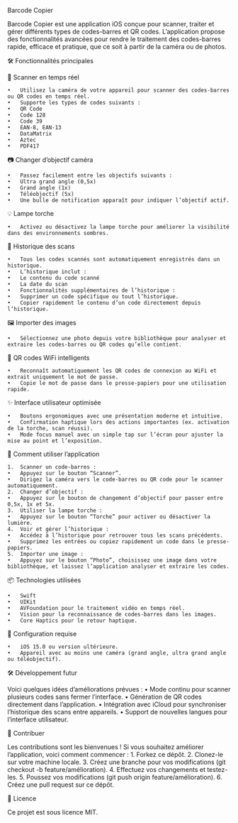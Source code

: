 Barcode Copier

Barcode Copier est une application iOS conçue pour scanner, traiter et gérer différents types de codes-barres et QR codes. L’application propose des fonctionnalités avancées pour rendre le traitement des codes-barres rapide, efficace et pratique, que ce soit à partir de la caméra ou de photos.

🛠 Fonctionnalités principales

🚀 Scanner en temps réel

	•	Utilisez la caméra de votre appareil pour scanner des codes-barres ou QR codes en temps réel.
	•	Supporte les types de codes suivants :
	•	QR Code
	•	Code 128
	•	Code 39
	•	EAN-8, EAN-13
	•	DataMatrix
	•	Aztec
	•	PDF417

📷 Changer d’objectif caméra

	•	Passez facilement entre les objectifs suivants :
	•	Ultra grand angle (0,5x)
	•	Grand angle (1x)
	•	Téléobjectif (5x)
	•	Une bulle de notification apparaît pour indiquer l’objectif actif.

💡 Lampe torche

	•	Activez ou désactivez la lampe torche pour améliorer la visibilité dans des environnements sombres.

📜 Historique des scans

	•	Tous les codes scannés sont automatiquement enregistrés dans un historique.
	•	L’historique inclut :
	•	Le contenu du code scanné
	•	La date du scan
	•	Fonctionnalités supplémentaires de l’historique :
	•	Supprimer un code spécifique ou tout l’historique.
	•	Copier rapidement le contenu d’un code directement depuis l’historique.

🖼 Importer des images

	•	Sélectionnez une photo depuis votre bibliothèque pour analyser et extraire les codes-barres ou QR codes qu’elle contient.

🛜 QR codes WiFi intelligents

	•	Reconnaît automatiquement les QR codes de connexion au WiFi et extrait uniquement le mot de passe.
	•	Copie le mot de passe dans le presse-papiers pour une utilisation rapide.

✨ Interface utilisateur optimisée

	•	Boutons ergonomiques avec une présentation moderne et intuitive.
	•	Confirmation haptique lors des actions importantes (ex. activation de la torche, scan réussi).
	•	Mode focus manuel avec un simple tap sur l’écran pour ajuster la mise au point et l’exposition.

🎯 Comment utiliser l’application

	1.	Scanner un code-barres :
	•	Appuyez sur le bouton “Scanner”.
	•	Dirigez la caméra vers le code-barres ou QR code pour le scanner automatiquement.
	2.	Changer d’objectif :
	•	Appuyez sur le bouton de changement d’objectif pour passer entre 0,5x, 1x et 5x.
	3.	Utiliser la lampe torche :
	•	Appuyez sur le bouton “Torche” pour activer ou désactiver la lumière.
	4.	Voir et gérer l’historique :
	•	Accédez à l’historique pour retrouver tous les scans précédents.
	•	Supprimez les entrées ou copiez rapidement un code dans le presse-papiers.
	5.	Importer une image :
	•	Appuyez sur le bouton “Photo”, choisissez une image dans votre bibliothèque, et laissez l’application analyser et extraire les codes.

📦 Technologies utilisées

	•	Swift
	•	UIKit
	•	AVFoundation pour le traitement vidéo en temps réel.
	•	Vision pour la reconnaissance de codes-barres dans les images.
	•	Core Haptics pour le retour haptique.

🔧 Configuration requise

	•	iOS 15.0 ou version ultérieure.
	•	Appareil avec au moins une caméra (grand angle, ultra grand angle ou téléobjectif).

🛠 Développement futur

Voici quelques idées d’améliorations prévues :
	•	Mode continu pour scanner plusieurs codes sans fermer l’interface.
	•	Génération de QR codes directement dans l’application.
	•	Intégration avec iCloud pour synchroniser l’historique des scans entre appareils.
	•	Support de nouvelles langues pour l’interface utilisateur.

🤝 Contribuer

Les contributions sont les bienvenues ! Si vous souhaitez améliorer l’application, voici comment commencer :
	1.	Forkez ce dépôt.
	2.	Clonez-le sur votre machine locale.
	3.	Créez une branche pour vos modifications (git checkout -b feature/amélioration).
	4.	Effectuez vos changements et testez-les.
	5.	Poussez vos modifications (git push origin feature/amélioration).
	6.	Créez une pull request sur ce dépôt.

📄 Licence

Ce projet est sous licence MIT.
